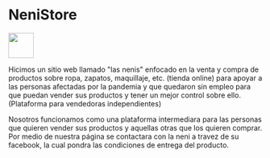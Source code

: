 # NeniStore

<img src="https://scontent.fmex24-1.fna.fbcdn.net/v/t1.6435-9/201782459_1445548975844296_6664121159464866556_n.jpg?_nc_cat=104&ccb=1-3&_nc_sid=730e14&_nc_eui2=AeGyiGhPQt45ZlRrKhB5mubf-CyUablACAn4LJRpuUAICRyz97Yle-1W2EI9Q5aVTxHVrG0gC5t8rJVJNA1oi_Zj&_nc_ohc=4e67IOZWi9IAX9gkf0F&_nc_ht=scontent.fmex24-1.fna&oh=5fa7279812d6e3f309bc1c870c6264ad&oe=60D75C33" width="50" height="50">
 
 Hicimos un sitio web llamado "las nenis" enfocado en la venta y compra de productos sobre ropa, zapatos, maquillaje, etc. (tienda online) para apoyar a las personas 
 afectadas por la pandemia y que quedaron sin empleo para que puedan vender sus productos y tener un mejor control sobre ello. 
 (Plataforma para vendedoras independientes)
 
 Nosotros funcionamos como una plataforma intermediara para las personas que quieren vender sus productos y aquellas otras que los quieren comprar. Por medio de 
 nuestra página se contactara con la neni a travez de su facebook, la cual pondra las condiciones de entrega del producto.
